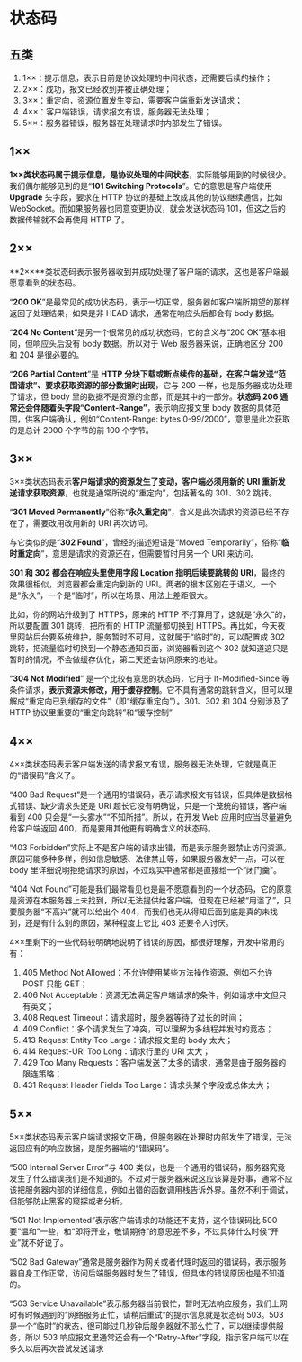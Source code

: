 # 状态码

## 五类

1. 1××：提示信息，表示目前是协议处理的中间状态，还需要后续的操作；
2. 2××：成功，报文已经收到并被正确处理；
3. 3××：重定向，资源位置发生变动，需要客户端重新发送请求；
4. 4××：客户端错误，请求报文有误，服务器无法处理；
5. 5××：服务器错误，服务器在处理请求时内部发生了错误。

## 1××

**1××**类状态码属于提示信息，是**协议处理的中间状态**，实际能够用到的时候很少。我们偶尔能够见到的是“**101 Switching Protocols**”。它的意思是客户端使用 **Upgrade** 头字段，要求在 HTTP 协议的基础上改成其他的协议继续通信，比如 WebSocket。而如果服务器也同意变更协议，就会发送状态码 101，但这之后的数据传输就不会再使用 HTTP 了。

## 2××

**2××**类状态码表示服务器收到并成功处理了客户端的请求，这也是客户端最愿意看到的状态码。

“**200 OK**”是最常见的成功状态码，表示一切正常，服务器如客户端所期望的那样返回了处理结果，如果是非 HEAD 请求，通常在响应头后都会有 body 数据。

“**204 No Content**”是另一个很常见的成功状态码，它的含义与“200 OK”基本相同，但响应头后没有 body 数据。所以对于 Web 服务器来说，正确地区分 200 和 204 是很必要的。

“**206 Partial Content**”是 **HTTP 分块下载或断点续传的基础，在客户端发送“范围请求”、要求获取资源的部分数据时出现**，它与 200 一样，也是服务器成功处理了请求，但 body 里的数据不是资源的全部，而是其中的一部分。**状态码 206 通常还会伴随着头字段“Content-Range”**，表示响应报文里 body 数据的具体范围，供客户端确认，例如“Content-Range: bytes 0-99/2000”，意思是此次获取的是总计 2000 个字节的前 100 个字节。

## 3××

3××类状态码表示**客户端请求的资源发生了变动，客户端必须用新的 URI 重新发送请求获取资源**，也就是通常所说的“重定向”，包括著名的 301、302 跳转。

“**301 Moved Permanently**”俗称“**永久重定向**”，含义是此次请求的资源已经不存在了，需要改用改用新的 URI 再次访问。

与它类似的是“**302 Found**”，曾经的描述短语是“Moved Temporarily”，俗称“**临时重定向**”，意思是请求的资源还在，但需要暂时用另一个 URI 来访问。

**301 和 302 都会在响应头里使用字段 Location 指明后续要跳转的 URI**，最终的效果很相似，浏览器都会重定向到新的 URI。两者的根本区别在于语义，一个是“永久”，一个是“临时”，所以在场景、用法上差距很大。

比如，你的网站升级到了 HTTPS，原来的 HTTP 不打算用了，这就是“永久”的，所以要配置 301 跳转，把所有的 HTTP 流量都切换到 HTTPS。再比如，今天夜里网站后台要系统维护，服务暂时不可用，这就属于“临时”的，可以配置成 302 跳转，把流量临时切换到一个静态通知页面，浏览器看到这个 302 就知道这只是暂时的情况，不会做缓存优化，第二天还会访问原来的地址。

“**304 Not Modified**” 是一个比较有意思的状态码，它用于 If-Modified-Since 等条件请求，**表示资源未修改，用于缓存控制**。它不具有通常的跳转含义，但可以理解成“重定向已到缓存的文件”（即“缓存重定向”）。301、302 和 304 分别涉及了 HTTP 协议里重要的“重定向跳转”和“缓存控制”

## 4××

4××类状态码表示客户端发送的请求报文有误，服务器无法处理，它就是真正的“错误码”含义了。

“400 Bad Request”是一个通用的错误码，表示请求报文有错误，但具体是数据格式错误、缺少请求头还是 URI 超长它没有明确说，只是一个笼统的错误，客户端看到 400 只会是“一头雾水”“不知所措”。所以，在开发 Web 应用时应当尽量避免给客户端返回 400，而是要用其他更有明确含义的状态码。

“403 Forbidden”实际上不是客户端的请求出错，而是表示服务器禁止访问资源。原因可能多种多样，例如信息敏感、法律禁止等，如果服务器友好一点，可以在 body 里详细说明拒绝请求的原因，不过现实中通常都是直接给一个“闭门羹”。

“404 Not Found”可能是我们最常看见也是最不愿意看到的一个状态码，它的原意是资源在本服务器上未找到，所以无法提供给客户端。但现在已经被“用滥了”，只要服务器“不高兴”就可以给出个 404，而我们也无从得知后面到底是真的未找到，还是有什么别的原因，某种程度上它比 403 还要令人讨厌。

4××里剩下的一些代码较明确地说明了错误的原因，都很好理解，开发中常用的有：

1. 405 Method Not Allowed：不允许使用某些方法操作资源，例如不允许 POST 只能 GET；
2. 406 Not Acceptable：资源无法满足客户端请求的条件，例如请求中文但只有英文；
3. 408 Request Timeout：请求超时，服务器等待了过长的时间；
4. 409 Conflict：多个请求发生了冲突，可以理解为多线程并发时的竞态；
5. 413 Request Entity Too Large：请求报文里的 body 太大；
6. 414 Request-URI Too Long：请求行里的 URI 太大；
7. 429 Too Many Requests：客户端发送了太多的请求，通常是由于服务器的限连策略；
8. 431 Request Header Fields Too Large：请求头某个字段或总体太大；

## 5××

5××类状态码表示客户端请求报文正确，但服务器在处理时内部发生了错误，无法返回应有的响应数据，是服务器端的“错误码”。

“500 Internal Server Error”与 400 类似，也是一个通用的错误码，服务器究竟发生了什么错误我们是不知道的。不过对于服务器来说这应该算是好事，通常不应该把服务器内部的详细信息，例如出错的函数调用栈告诉外界。虽然不利于调试，但能够防止黑客的窥探或者分析。

“501 Not Implemented”表示客户端请求的功能还不支持，这个错误码比 500 要“温和”一些，和“即将开业，敬请期待”的意思差不多，不过具体什么时候“开业”就不好说了。

“502 Bad Gateway”通常是服务器作为网关或者代理时返回的错误码，表示服务器自身工作正常，访问后端服务器时发生了错误，但具体的错误原因也是不知道的。

“503 Service Unavailable”表示服务器当前很忙，暂时无法响应服务，我们上网时有时候遇到的“网络服务正忙，请稍后重试”的提示信息就是状态码 503。503 是一个“临时”的状态，很可能过几秒钟后服务器就不那么忙了，可以继续提供服务，所以 503 响应报文里通常还会有一个“Retry-After”字段，指示客户端可以在多久以后再次尝试发送请求
